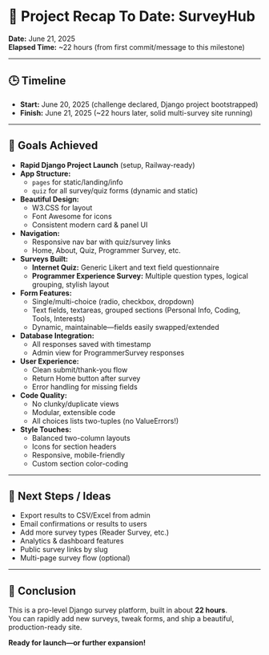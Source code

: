 # 🚀 Project Recap To Date: SurveyHub

**Date:** June 21, 2025  
**Elapsed Time:** ~22 hours (from first commit/message to this milestone)

---

## 🕒 Timeline

- **Start:** June 20, 2025 (challenge declared, Django project bootstrapped)
- **Finish:** June 21, 2025 (~22 hours later, solid multi-survey site running)

---

## 🎯 Goals Achieved

- **Rapid Django Project Launch** (setup, Railway-ready)
- **App Structure:**  
  - `pages` for static/landing/info
  - `quiz` for all survey/quiz forms (dynamic and static)
- **Beautiful Design:**
  - W3.CSS for layout
  - Font Awesome for icons
  - Consistent modern card & panel UI
- **Navigation:**  
  - Responsive nav bar with quiz/survey links
  - Home, About, Quiz, Programmer Survey, etc.
- **Surveys Built:**
  - **Internet Quiz:** Generic Likert and text field questionnaire
  - **Programmer Experience Survey:** Multiple question types, logical grouping, stylish layout
- **Form Features:**
  - Single/multi-choice (radio, checkbox, dropdown)
  - Text fields, textareas, grouped sections (Personal Info, Coding, Tools, Interests)
  - Dynamic, maintainable—fields easily swapped/extended
- **Database Integration:**
  - All responses saved with timestamp
  - Admin view for ProgrammerSurvey responses
- **User Experience:**
  - Clean submit/thank-you flow
  - Return Home button after survey
  - Error handling for missing fields
- **Code Quality:**
  - No clunky/duplicate views
  - Modular, extensible code
  - All choices lists two-tuples (no ValueErrors!)
- **Style Touches:**
  - Balanced two-column layouts
  - Icons for section headers
  - Responsive, mobile-friendly
  - Custom section color-coding

---

## 🧩 Next Steps / Ideas

- Export results to CSV/Excel from admin
- Email confirmations or results to users
- Add more survey types (Reader Survey, etc.)
- Analytics & dashboard features
- Public survey links by slug
- Multi-page survey flow (optional)

---

## 🎉 Conclusion

This is a pro-level Django survey platform, built in about **22 hours**.  
You can rapidly add new surveys, tweak forms, and ship a beautiful, production-ready site.

**Ready for launch—or further expansion!**
